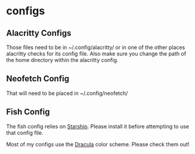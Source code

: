 # configs

## Alacritty Configs

Those files need to be in ~/.config/alacritty/ or in one of the other places alacritty checks for its config file. Also make sure you change the path of the home directory within the alacritty config.

## Neofetch Config

That will need to be placed in ~/.config/neofetch/


## Fish Config

The fish config relies on [Starship](https://starship.rs/). Please install it before attempting to use that config file.

Most of my configs use the [Dracula](https://draculatheme.com/) color scheme. Please check them out!
